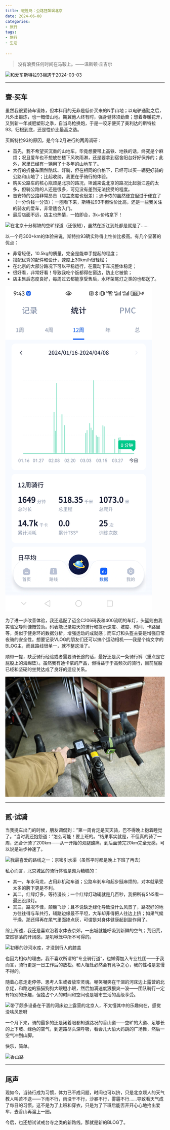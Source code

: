 ```yaml
---
title: 轻胜马：公路狂飙飒北京
date: 2024-06-08
categories:
- 旅行
tags:
- 旅行
- 生活

---
```


> 没有浪费任何时间在马鞍上。——温斯顿·丘吉尔
> 

![和爱车斯特拉93相遇于2024-03-03](https://raw.githubusercontent.com/DF-Master/yidapicbed/main/2024/202403/2024BJRIDE/2024BJRIDE00.jpg)


---

<!--more-->

## 壹·买车

虽然我很爱骑车锻炼，但本科用的无非是低价买来的N手山地；以电驴通勤之后，凡外出锻炼，也一概借山地。期冀他人终有时，强身健体须勤奋；想着春暖花开，又到新一年减肥塑形之季，自当鸟枪换炮，于是一咬牙便买了美利达的斯特拉93，归根到底，还是性价比最高之选。

买斯特拉93的原因，是今年2月进行的两周调研：

- 首先，我不希望买沉重的山地车，毕竟想要带上高铁、地铁的话，终究是个麻烦；况且爱车也不想放在楼下风吹雨淋，还是要拿到宿舍阳台好好保养的；此外，家里已经有一辆用了十多年的山地车了。
- 大行的折叠车固然酷炫、好骑，但在相同的价格下，已经可以买一辆更好骑的公路和山地了；比起收纳，我更在乎骑行的体验。
- 购买公路车的核心瓶颈是北京的路况，坦诚来说北京的路况比起浙江差的太多，但骑公路的人还是很多，可见没有差到无法接受的程度。
- 吉安特的公路非常昂贵（店主态度也很差）；迪卡侬的虽然便宜但过于便宜了（一分价钱一分货）；一圈看下来，斯特拉93不但性价比高，还是一些我关注的骑友的爱车，非常适合入门。
- 最后店面不远，店主也热情，一拍即合，3k+价格拿下！

![在北京十分稀缺的空旷绿道（还很短），虽然在浙江到处都是就是了……](https://raw.githubusercontent.com/DF-Master/yidapicbed/main/2024/202403/2024BJRIDE/2024BJRIDE01.jpg)


以一个月300+km的体验来说，斯特拉93确实称得上性价比极高。有几个显著的优点：

- 非常轻便，10.5kg的质量，完全是能单手提起的程度；
- 搭配优秀的配件和设计，速度上30km/h很轻松；
- 在北京的大部分路况下可以平稳运行，在震动下车况整体稳定；
- 很好看，非常好看！导致我吃个饭都得在窗边，防止它被偷；
- 店主售后态度良好，每周过去都能享受售后，水杯架尾灯之类的也都送了。

![3月购车以来，基本除了沙暴、下雨、出差，少有缺勤](https://raw.githubusercontent.com/DF-Master/yidapicbed/main/2024/202403/2024BJRIDE/2024BJRIDE02.jpg)



为了进一步改善体验，我还选配了迈金C206码表和400流明的车灯，头盔则由我实验室导师慷慨赞助。码表能记录每天的骑行和提示速度、坡度、时间、卡路里等，类似于健身环的数据分析，增强运动的成就感；而车灯和头盔主要是增强日常夜骑的安全性。想要记录VLOG的朋友们还可以搞个运动相机——我是个纯文字的BLOG主，而且路线很单一，就不整这活了。

顺带一提，缺乏骑行经验或者需要骑长途的话，最好还是买一条骑行裤（重点是它屁股上的海绵垫）。虽然我有迪卡侬的产品，但得益于于高频次的骑行，目前屁股已经和坚硬的坐凳达成了良好的适应关系。

![码表、车灯，还有在北京一晚就能积满的灰](https://raw.githubusercontent.com/DF-Master/yidapicbed/main/2024/202403/2024BJRIDE/2024BJRIDE03.jpg)



---

## 贰·试骑

当我提车出门的时候，朋友调侃到：”第一周肯定是天天骑，巴不得晚上抱着睡觉了。“当时我还抱怨道：”怎么可能！要上班的。“结果事实就是，不但真的骑了一周，还合计骑了200km——从一开始的双腿酸痛，到后面骑完20km完全无感，可以说是进步神速了。

![我最喜爱的路线之一：京密引水渠（虽然平时都是晚上下班了再去）](https://raw.githubusercontent.com/DF-Master/yidapicbed/main/2024/202403/2024BJRIDE/2024BJRIDE04.jpg)



私心而言，北京城区的骑行体验是颇为糟糕的：

- 其一，车水马龙，占用非机动车道；公路车刹车和起步挺麻烦的，对本就承受太多的胯下更是不利。
- 其二，红绿灯多，等待漫长；一个红绿灯动辄就是几百秒，我把所有SNS看一遍还没绿灯。
- 其三，路况不佳，颠簸飞沙；且不说缺乏绿化导致没什么风景了，路况好的地方往往得与车共行，辅路边缘最不平坦，大车却非得把人往边上挤；如果气候干燥，那还得再在尾气里面掺点灰，可谓是对身体健康起到副作用了。

综上所述，我还是喜欢沿着水体去京郊，一出城就能呼吸到新鲜的空气；荒归荒，空然寥落的开阔感，是叽啾笼中所不可得的。

![初春的沙河水库，才没到行人的膝盖](https://raw.githubusercontent.com/DF-Master/yidapicbed/main/2024/202403/2024BJRIDE/2024BJRIDE05.jpg)



也因为相似的理由，我不喜欢所谓的”专业骑行道“，也懒得加入专业社团——于我而言，骑行更是一日工作后的放松。和人相处必然会有竞争之心，我的性格是怠慢不得的。

随着心意走走停停、思考人生或者放空灵魂。嘲笑嘲笑在干涸的河床边上露营的北京佬，和路边的猫猫狗狗大眼瞪小眼，然后加满速度狠狠爽一波——团队骑行一定有特别的乐趣，但独占个人的时间和空间也是城市生活的高级享受。

![带了颇多设备在干涸的河床边上露营的北京人，不太懂其中的乐趣何在，感觉没啥风景呀](https://raw.githubusercontent.com/DF-Master/yidapicbed/main/2024/202403/2024BJRIDE/2024BJRIDE06.jpg)



一个月下来，骑的最多的还是闭着眼都知道路况的香山道——空旷的大道、足够长的上下坡、绿色的空气，到道路尽头深呼吸，看会儿大伯大妈跳的广场舞，然后一空气冲到山脚。

快乐，简单。

![香山路](https://raw.githubusercontent.com/DF-Master/yidapicbed/main/2024/202403/2024BJRIDE/2024BJRIDE07.jpg)



---

## 尾声

现如今，当骑行成为习惯，体力已不成问题，时间也可以挤，只是北京烦人的天气教人叫苦不迭——下雨不行，雨没干不行，沙暴不行，雾霾不行……导致看天气成了每日的习惯。这不是为了上班和穿衣，只是为了下班后能否开开心心地抬出爱车，去香山再溜上一圈。

今后，也还想试试戒台寺之类的新路线。那就是新的BLOG了。